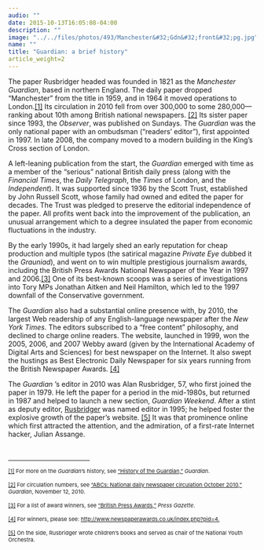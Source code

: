 ```yaml
---
audio: ""
date: 2015-10-13T16:05:08-04:00
description: ""
image: "../../files/photos/493/Manchester&#32;Gdn&#32;front&#32;pg.jpg"
name: ""
title: "Guardian: a brief history"
article_weight=2
---
```


The paper Rusbridger headed was founded in 1821 as the *Manchester
Guardian*, based in northern England. The daily paper dropped
“Manchester” from the title in 1959, and in 1964 it moved operations to
London.<a href="case_id_70_id_626.html#_ftn1" name="_ftnref1" title="">[1]</a>
 Its circulation in 2010 fell from over 300,000 to some
280,000—ranking about 10th among British national newspapers.
<a href="case_id_70_id_626.html#_ftn2" name="_ftnref2" title="">[2]</a> Its
sister paper since 1993, the *Observer*, was published on Sundays. The
*Guardian* was the only national paper with an ombudsman (“readers’
editor”), first appointed in 1997. In late 2008, the company moved to a
modern building in the King’s Cross section of London.

A left-leaning publication from the start, the *Guardian* emerged with
time as a member of the “serious” national British daily press (along
with the *Financial Times*, the *Daily Telegraph*, the *Times* of
London, and the *Independent*). It was supported since 1936 by the Scott
Trust, established by John Russell Scott, whose family had owned and
edited the paper for decades. The Trust was pledged to preserve the
editorial independence of the paper. All profits went back into the
improvement of the publication, an unusual arrangement which to a degree
insulated the paper from economic fluctuations in the industry.


By the early 1990s, it had largely shed an early reputation for cheap
production and multiple typos (the satirical magazine *Private Eye*
dubbed it the *Grauniad*), and went on to win multiple prestigious
journalism awards, including the British Press Awards National Newspaper
of the Year in 1997 and 2006.<a href="case_id_70_id_626.html#_ftn3" name="_ftnref3" title="">[3]</a>
One of its best-known scoops was a
series of investigations into Tory MPs Jonathan Aitken and Neil
Hamilton, which led to the 1997 downfall of the Conservative government.

The *Guardian* also had a substantial online presence with, by 2010, the
largest Web readership of any English-language newspaper after the *New
York Times*. The editors subscribed to a “free content” philosophy, and
declined to charge online readers. The website, launched in 1999, won
the 2005, 2006, and 2007 Webby award (given by the International Academy
of Digital Arts and Sciences) for best newspaper on the Internet. It
also swept the hustings as Best Electronic Daily Newspaper for six years
running from the British Newspaper Awards.
<a href="case_id_70_id_626.html#_ftn4" name="_ftnref4" title="">[4]</a>

The *Guardian* ’s editor in 2010 was Alan Rusbridger, 57, who first
joined the paper in 1979. He left the paper for a period in the
mid-1980s, but returned in 1987 and helped to launch a new section,
*Guardian Weekend*. After a stint as deputy editor, 
<a href="case_id_70_id_174_c_bio.html">Rusbridger</a> 
was named editor in 1995; he helped foster the explosive growth of the
paper’s website.
<a href="case_id_70_id_626.html#_ftn5" name="_ftnref5" title="">[5]</a>
It was that prominence online which first
attracted the attention, and the admiration, of a first-rate Internet
hacker, Julian Assange.
	



	
<div>
<br clear="all" />
<hr align="left" size="1" width="33%" />
<div id="ftn1">
<p>
<span style="font-size: 11px;"><a href="case_id_70_id_626.html#_ftnref1" name="_ftn1" title="">[1]</a> For more on the <em>Guardian</em>&rsquo;s history, see <a class="extlink" href="http://www.guardian.co.uk/gnm-archive/2002/jun/06/1" target="_blank">&ldquo;History of the Guardian,&rdquo;</a> <em>Guardian</em>.</span></p>
</div>
<div id="ftn2">
<p>
<span style="font-size: 11px;"><a href="case_id_70_id_626.html#_ftnref2" name="_ftn2" title="">[2]</a> For circulation numbers, see <a class="extlink" href="http://www.guardian.co.uk/media/table/2010/nov/12/abcs-national-newspapers" target="_blank">&ldquo;ABCs: National daily newspaper circulation October 2010,&rdquo;</a> <em>Guardian</em>, November 12, 2010.</span></p>
</div>
<div id="ftn3">
<p>
<span style="font-size: 11px;"><a href="case_id_70_id_626.html#_ftnref3" name="_ftn3" title="">[3]</a> For a list of award winners, see <a class="extlink" href="http://www.pressgazette.co.uk/hybrid.asp?typeCode=99&amp;navcode=92" target="_blank">&ldquo;British Press Awards,&rdquo;</a> <em>Press Gazette</em>.</span></p>
</div>
<div id="ftn4">
<p>
<span style="font-size: 11px;"><a href="case_id_70_id_626.html#_ftnref4" name="_ftn4" title="">[4]</a> For winners, please see: <a href="http://www.newspaperawards.co.uk/index.php?pid=4">http://www.newspaperawards.co.uk/index.php?pid=4</a><a class="extlink" href="http://www.newspaperawards.co.uk/index.php?pid=4." target="_blank">.</a></span></p>
</div>
<div id="ftn5">
<p>
<span style="font-size: 11px;"><a href="case_id_70_id_626.html#_ftnref5" name="_ftn5" title="">[5]</a> On the side, Rusbridger wrote children&rsquo;s books and served as chair of the National Youth Orchestra.</span></p>
</div>
</div>